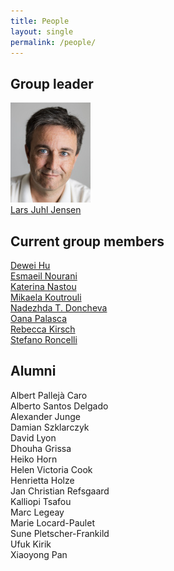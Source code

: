```yaml
---
title: People
layout: single
permalink: /people/
---
```

## Group leader
![Portrait of Lars Juhl Jensen](people_larsjuhljensen.jpg)  
[Lars Juhl Jensen](/people/larsjuhljensen/)

## Current group members
[Dewei Hu](https://www.linkedin.com/in/dewei-hu-65a717197/)  
[Esmaeil Nourani](https://www.linkedin.com/in/esmaeil-nourani-84618753/)  
[Katerina Nastou](/people/katerinanastou/)  
[Mikaela Koutrouli](https://www.linkedin.com/in/mikaela-koutrouli-24a877156/)  
[Nadezhda T. Doncheva](/people/nadezhdatdoncheva/)  
[Oana Palasca](https://www.linkedin.com/in/oanapalasca/)  
[Rebecca Kirsch](https://www.linkedin.com/in/rebecca-kirsch/)  
[Stefano Roncelli](https://www.linkedin.com/in/stefano-roncelli-359070217/)

## Alumni
Albert Pallejà Caro  
Alberto Santos Delgado  
Alexander Junge  
Damian Szklarczyk  
David Lyon  
Dhouha Grissa  
Heiko Horn  
Helen Victoria Cook  
Henrietta Holze  
Jan Christian Refsgaard  
Kalliopi Tsafou  
Marc Legeay  
Marie Locard-Paulet  
Sune Pletscher-Frankild  
Ufuk Kirik  
Xiaoyong Pan
